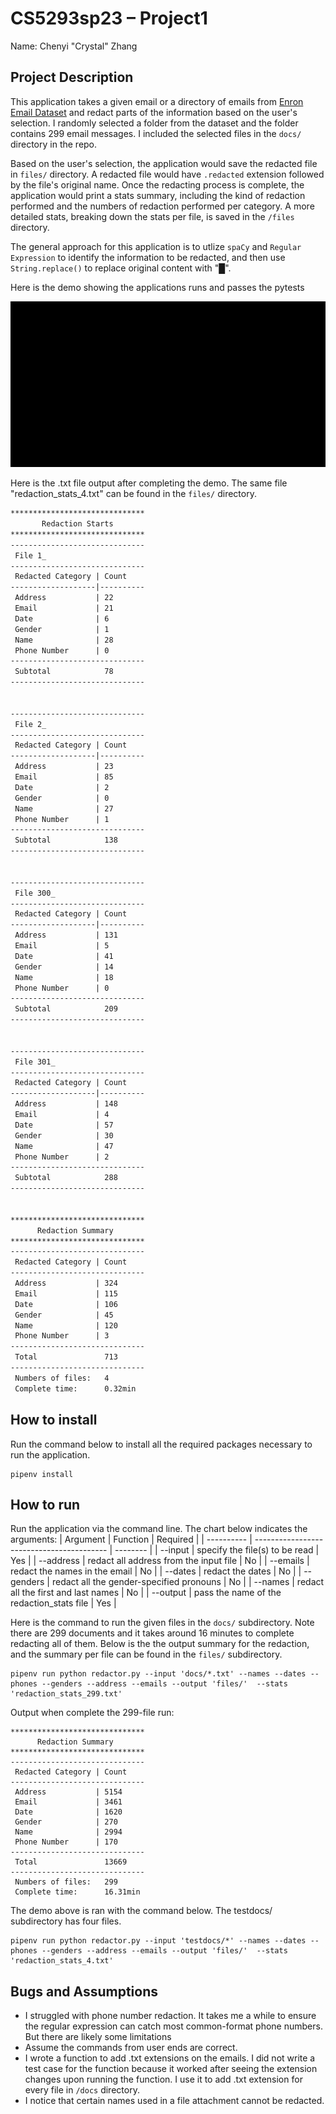 # CS5293sp23 – Project1

Name: Chenyi "Crystal" Zhang

## Project Description

This application takes a given email or a directory of emails from [Enron Email Dataset](https://www.cs.cmu.edu/~enron/) and redact parts of the information based on the user's selection. I randomly selected a folder from the dataset and the folder contains 299 email messages. I included the selected files in the `docs/` directory in the repo.

Based on the user's selection, the application would save the redacted file in `files/` directory. A redacted file would have `.redacted` extension followed by the file's original name. Once the redacting process is complete, the application would print a stats summary, including the kind of redaction performed and the numbers of redaction performed per category. A more detailed stats, breaking down the stats per file, is saved in the `/files` directory.

The general approach for this application is to utlize `spaCy` and `Regular Expression` to identify the information to be redacted, and then use `String.replace()` to replace original content with "█".

Here is the demo showing the applications runs and passes the pytests

![demo project 1](demo_project1.gif)

Here is the .txt file output after completing the demo. The same file "redaction_stats_4.txt" can be found in the `files/` directory.

```txt
******************************
       Redaction Starts
******************************
------------------------------
 File 1_
------------------------------
 Redacted Category | Count
-------------------|----------
 Address           | 22
 Email             | 21
 Date              | 6
 Gender            | 1
 Name              | 28
 Phone Number      | 0
------------------------------
 Subtotal            78
------------------------------


------------------------------
 File 2_
------------------------------
 Redacted Category | Count
-------------------|----------
 Address           | 23
 Email             | 85
 Date              | 2
 Gender            | 0
 Name              | 27
 Phone Number      | 1
------------------------------
 Subtotal            138
------------------------------


------------------------------
 File 300_
------------------------------
 Redacted Category | Count
-------------------|----------
 Address           | 131
 Email             | 5
 Date              | 41
 Gender            | 14
 Name              | 18
 Phone Number      | 0
------------------------------
 Subtotal            209
------------------------------


------------------------------
 File 301_
------------------------------
 Redacted Category | Count
-------------------|----------
 Address           | 148
 Email             | 4
 Date              | 57
 Gender            | 30
 Name              | 47
 Phone Number      | 2
------------------------------
 Subtotal            288
------------------------------


******************************
      Redaction Summary
******************************
------------------------------
 Redacted Category | Count
------------------------------
 Address           | 324
 Email             | 115
 Date              | 106
 Gender            | 45
 Name              | 120
 Phone Number      | 3
------------------------------
 Total               713
------------------------------
 Numbers of files:   4
 Complete time:      0.32min


```

## How to install

Run the command below to install all the required packages necessary to run the application.

```shell
pipenv install
```

## How to run

Run the application via the command line. The chart below indicates the arguments:
| Argument | Function | Required |
| ---------- | ----------------------------------------- | -------- |
| \--input | specify the file(s) to be read | Yes |
| \--address | redact all address from the input file | No |
| \--emails | redact the names in the email | No |
| \--dates | redact the dates | No |
| \--genders | redact all the gender-specified pronouns | No |
| \--names | redact all the first and last names | No |
| \--output | pass the name of the redaction_stats file | Yes |

Here is the command to run the given files in the `docs/` subdirectory. Note there are 299 documents and it takes around 16 minutes to complete redacting all of them. Below is the the output summary for the redaction, and the summary per file can be found in the `files/` subdirectory.

```shell
pipenv run python redactor.py --input 'docs/*.txt' --names --dates --phones --genders --address --emails --output 'files/'  --stats 'redaction_stats_299.txt'
```

Output when complete the 299-file run:

```shell
******************************
      Redaction Summary
******************************
------------------------------
 Redacted Category | Count
------------------------------
 Address           | 5154
 Email             | 3461
 Date              | 1620
 Gender            | 270
 Name              | 2994
 Phone Number      | 170
------------------------------
 Total               13669
------------------------------
 Numbers of files:   299
 Complete time:      16.31min
```

The demo above is ran with the command below. The testdocs/ subdirectory has four files.

```shell
pipenv run python redactor.py --input 'testdocs/*' --names --dates --phones --genders --address --emails --output 'files/'  --stats 'redaction_stats_4.txt'
```

## Bugs and Assumptions

- I struggled with phone number redaction. It takes me a while to ensure the regular expression can catch most common-format phone numbers. But there are likely some limitations
- Assume the commands from user ends are correct.
- I wrote a function to add .txt extensions on the emails. I did not write a test case for the function because it worked after seeing the extension changes upon running the function. I use it to add .txt extension for every file in `/docs` directory.
- I notice that certain names used in a file attachment cannot be redacted.
